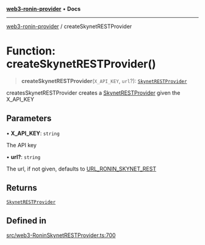 [**web3-ronin-provider**](../README.md) • **Docs**

***

[web3-ronin-provider](../globals.md) / createSkynetRESTProvider

# Function: createSkynetRESTProvider()

> **createSkynetRESTProvider**(`X_API_KEY`, `url`?): [`SkynetRESTProvider`](../classes/SkynetRESTProvider.md)

createsSkynetRESTProvider creates a [SkynetRESTProvider](../classes/SkynetRESTProvider.md) given the X_API_KEY

## Parameters

• **X\_API\_KEY**: `string`

The API key

• **url?**: `string`

The url, if not given, defaults to [URL_RONIN_SKYNET_REST](../variables/URL_RONIN_SKYNET_REST.md)

## Returns

[`SkynetRESTProvider`](../classes/SkynetRESTProvider.md)

## Defined in

[src/web3-RoninSkynetRESTProvider.ts:700](https://github.com/chuacw/web3-ronin-provider/blob/74865f4cc367fda569b2ea12b7ca079db4fcf0a2/src/web3-RoninSkynetRESTProvider.ts#L700)
